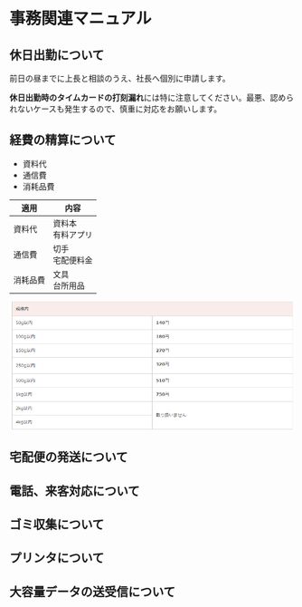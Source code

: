 # 事務関連マニュアル

## 休日出勤について

前日の昼までに上長と相談のうえ、社長へ個別に申請します。

**休日出勤時のタイムカードの打刻漏れ**には特に注意してください。最悪、認められないケースも発生するので、慎重に対応をお願いします。

## 経費の精算について

- 資料代
- 通信費
- 消耗品費

|適用|内容
|--|--
|資料代|資料本<br>有料アプリ
|通信費|切手<br>宅配便料金
|消耗品費|文具<br>台所用品

![切手代](img/kitte.png)

## 宅配便の発送について

## 電話、来客対応について

## ゴミ収集について

## プリンタについて

## 大容量データの送受信について
